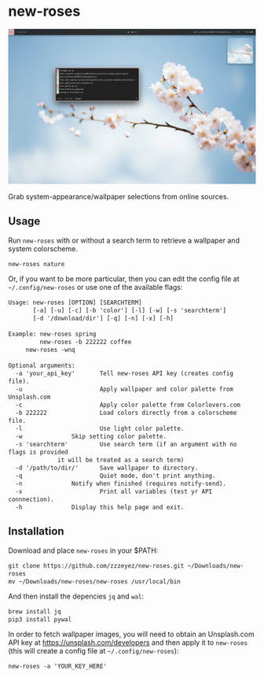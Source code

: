 # new-roses
![Screenshot 1](/screenshots/1.jpg)

Grab system-appearance/wallpaper selections from online sources.

## Usage
Run `new-roses` with or without a search term to retrieve a wallpaper and system colorscheme.  
```
new-roses nature
```

Or, if you want to be more particular, then you can edit the config file at `~/.config/new-roses` or use one of the available flags:
```
Usage: new-roses [OPTION] [SEARCHTERM]
       [-a] [-u] [-c] [-b 'color'] [-l] [-w] [-s 'searchterm']
       [-d '/download/dir'] [-q] [-n] [-x] [-h]
       
Example: new-roses spring
         new-roses -b 222222 coffee
	 new-roses -wnq 
	 
Optional arguments:
  -a 'your_api_key'       Tell new-roses API key (creates config file).
  -u                      Apply wallpaper and color palette from Unsplash.com
  -c                      Apply color palette from Colorlovers.com
  -b 222222               Load colors directly from a colorscheme file.
  -l                      Use light color palette.
  -w			  Skip setting color palette.
  -s 'searchterm'         Use search term (if an argument with no flags is provided
			  it will be treated as a search term)
  -d '/path/to/dir/'	  Save wallpaper to directory.
  -q                      Quiet mode, don't print anything.
  -n			  Notify when finished (requires notify-send).
  -x                      Print all variables (test yr API connnection).
  -h			  Display this help page and exit.
```

## Installation
Download and place `new-roses` in your $PATH:
```
git clone https://github.com/zzzeyez/new-roses.git ~/Downloads/new-roses
mv ~/Downloads/new-roses/new-roses /usr/local/bin
```

And then install the depencies `jq` and `wal`:
```
brew install jq
pip3 install pywal
```

In order to fetch wallpaper images, you will need to obtain an Unsplash.com API key at https://unsplash.com/developers and then apply it to `new-roses` (this will create a config file at `~/.config/new-roses`):
```
new-roses -a 'YOUR_KEY_HERE'
```
